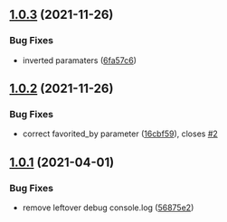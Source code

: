 ## [1.0.3](https://github.com/GiorgioBrux/sankaku-client/compare/v1.0.2...v1.0.3) (2021-11-26)


### Bug Fixes

* inverted paramaters ([6fa57c6](https://github.com/GiorgioBrux/sankaku-client/commit/6fa57c692b0e8f7c2b6f87249f7ce31b6e011e4a))

## [1.0.2](https://github.com/GiorgioBrux/sankaku-client/compare/v1.0.1...v1.0.2) (2021-11-26)


### Bug Fixes

* correct favorited_by parameter ([16cbf59](https://github.com/GiorgioBrux/sankaku-client/commit/16cbf596504c4bdc201dd55a971a04d65c937385)), closes [#2](https://github.com/GiorgioBrux/sankaku-client/issues/2)

## [1.0.1](https://github.com/GiorgioBrux/sankaku-client/compare/v1.0.0...v1.0.1) (2021-04-01)


### Bug Fixes

* remove leftover debug console.log ([56875e2](https://github.com/GiorgioBrux/sankaku-client/commit/56875e200bf0579daa3d1c212e811c9dbc02172a))
